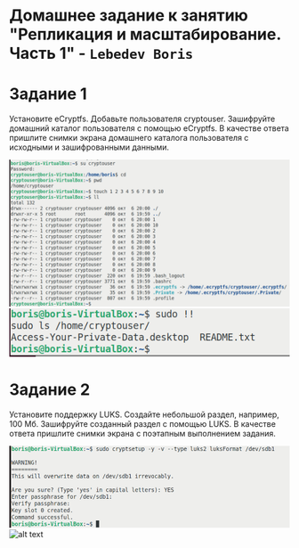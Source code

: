 # Домашнее задание к занятию "Репликация и масштабирование. Часть 1" - `Lebedev Boris`

# Задание 1
Установите eCryptfs.
Добавьте пользователя cryptouser.
Зашифруйте домашний каталог пользователя с помощью eCryptfs.
В качестве ответа пришлите снимки экрана домашнего каталога пользователя с исходными и зашифрованными данными.

![alt text](https://github.com/bris91/13-02/blob/f0841c0a87e1be68eddc12e20c40053d8fa4541d/1.png)
![alt text](https://github.com/bris91/13-02/blob/f0841c0a87e1be68eddc12e20c40053d8fa4541d/1.1.png)



# Задание 2
Установите поддержку LUKS.
Создайте небольшой раздел, например, 100 Мб.
Зашифруйте созданный раздел с помощью LUKS.
В качестве ответа пришлите снимки экрана с поэтапным выполнением задания.

![alt text](https://github.com/bris91/13-02/blob/f0841c0a87e1be68eddc12e20c40053d8fa4541d/2.png)
![alt text](https://github.com/bris91/13-02/blob/f0841c0a87e1be68eddc12e20c40053d8fa4541d/2.2.png)
